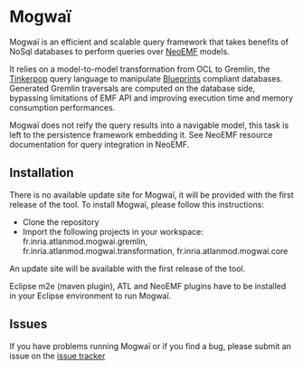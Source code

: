 # Mogwaï

Mogwaï is an efficient and scalable query framework that takes benefits of NoSql databases to perform queries over [NeoEMF](https://github.com/atlanmod/NeoEMF) models.

It relies on a model-to-model transformation from OCL to Gremlin, the [Tinkerpop](http://www.tinkerpop.com/) query language to manipulate [Blueprints](https://github.com/tinkerpop/blueprints/wiki) compliant databases.
Generated Gremlin traversals are computed on the database side, bypassing limitations of EMF API and improving execution time and memory consumption performances.

Mogwaï does not reify the query results into a navigable model, this task is left to the persistence framework embedding it. See NeoEMF resource documentation for query integration in NeoEMF.

## Installation
  There is no available update site for Mogwaï, it will be provided with the first release of the tool.
  To install Mogwaï, please follow this instructions:
  * Clone the repository
  * Import the following projects in your workspace: fr.inria.atlanmod.mogwai.gremlin, fr.inria.atlanmod.mogwai.transformation, fr.inria.atlanmod.mogwai.core

An update site will be available with the first release of the tool.

Eclipse m2e (maven plugin), ATL and NeoEMF plugins have to be installed in your Eclipse environment to run Mogwaï.

## Issues

If you have problems running Mogwaï or if you find a bug, please submit an issue on the [issue tracker](https://github.com/atlanmod/Mogwai/issues)
